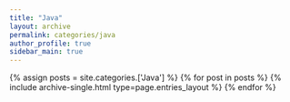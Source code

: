 ```yaml
---
title: "Java"
layout: archive
permalink: categories/java
author_profile: true
sidebar_main: true
---
```


{% assign posts = site.categories.['Java'] %}
{% for post in posts %} {% include archive-single.html type=page.entries_layout %} {% endfor %}

